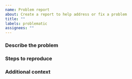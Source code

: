 ```yaml
---
name: Problem report
about: Create a report to help address or fix a problem
title: ""
labels: problematic
assignees: ""
---
```


### Describe the problem

<!--

A clear and concise description of what the problem is.

-->

### Steps to reproduce

<!--

Outline steps to reproduce the behaviour.

-->

### Additional context

<!--

Add any other context you feel necessary to illustrate the problem. Screenshots go a long way. If you don't feel anything is necessary, simply write N/A, or remove this section.

-->
